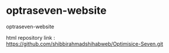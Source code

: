 # optraseven-website

optraseven-website

html repository link : https://github.com/shibbirahmadshihabweb/Optimisice-Seven.git
